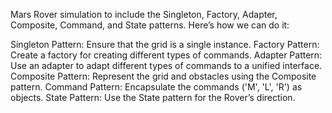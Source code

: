 Mars Rover simulation to include the Singleton, Factory, Adapter, Composite, Command, and State patterns. Here’s how we can do it:

Singleton Pattern: Ensure that the grid is a single instance.
Factory Pattern: Create a factory for creating different types of commands.
Adapter Pattern: Use an adapter to adapt different types of commands to a unified interface.
Composite Pattern: Represent the grid and obstacles using the Composite pattern.
Command Pattern: Encapsulate the commands ('M', 'L', 'R') as objects.
State Pattern: Use the State pattern for the Rover’s direction.
